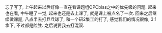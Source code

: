 忘了写了, 上午起来以后好像一直在看课题组OPCbias之中的优先级的问题. 起来也在看, 中午睡了一觉, 起来也还是去上课了, 就是课上被点名了一次. 回来之后继续做课题, 八点半去打乒乓球了, 和一个研2集工的打了,  感觉我们的情况很像, 3:1拿下, 不过都是险胜. 之后说要我去打混双.